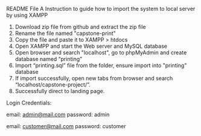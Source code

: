 README File
A Instruction to guide how to import the system to local server by using XAMPP

1. Download zip file from github and extract the zip file
2. Rename the file named "capstone-print"
3. Copy the file and paste it to XAMPP > htdocs
4. Open XAMPP and start the Web server and MySQL database
5. Open browser and search "localhost", go to phpMyAdmin and create database named “printing”
6. Import “printing.sql” file from the folder, ensure import into "printing" database
7. If import successfully, open new tabs from browser and search “localhost/capstone-project/”.
8. Successfully direct to landing page.

Login Credentials:

email: admin@mail.com
password: admin

email: customer@mail.com
password: customer
